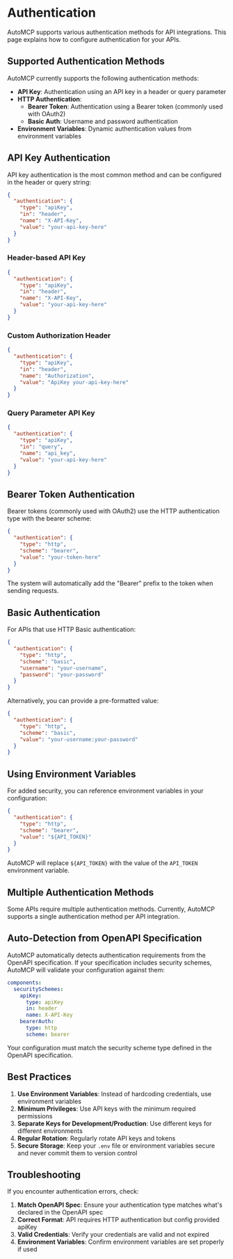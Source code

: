 # Authentication

AutoMCP supports various authentication methods for API integrations. This page explains how to configure authentication for your APIs.

## Supported Authentication Methods

AutoMCP currently supports the following authentication methods:

- **API Key**: Authentication using an API key in a header or query parameter
- **HTTP Authentication**: 
  - **Bearer Token**: Authentication using a Bearer token (commonly used with OAuth2)
  - **Basic Auth**: Username and password authentication
- **Environment Variables**: Dynamic authentication values from environment variables

## API Key Authentication

API key authentication is the most common method and can be configured in the header or query string:

```json
{
  "authentication": {
    "type": "apiKey",
    "in": "header",
    "name": "X-API-Key",
    "value": "your-api-key-here"
  }
}
```

### Header-based API Key

```json
{
  "authentication": {
    "type": "apiKey",
    "in": "header",
    "name": "X-API-Key",
    "value": "your-api-key-here"
  }
}
```

### Custom Authorization Header

```json
{
  "authentication": {
    "type": "apiKey",
    "in": "header",
    "name": "Authorization",
    "value": "ApiKey your-api-key-here"
  }
}
```

### Query Parameter API Key

```json
{
  "authentication": {
    "type": "apiKey",
    "in": "query",
    "name": "api_key",
    "value": "your-api-key-here"
  }
}
```

## Bearer Token Authentication

Bearer tokens (commonly used with OAuth2) use the HTTP authentication type with the bearer scheme:

```json
{
  "authentication": {
    "type": "http",
    "scheme": "bearer",
    "value": "your-token-here"
  }
}
```

The system will automatically add the "Bearer" prefix to the token when sending requests.

## Basic Authentication

For APIs that use HTTP Basic authentication:

```json
{
  "authentication": {
    "type": "http",
    "scheme": "basic",
    "username": "your-username",
    "password": "your-password"
  }
}
```

Alternatively, you can provide a pre-formatted value:

```json
{
  "authentication": {
    "type": "http",
    "scheme": "basic",
    "value": "your-username:your-password"
  }
}
```

## Using Environment Variables

For added security, you can reference environment variables in your configuration:

```json
{
  "authentication": {
    "type": "http",
    "scheme": "bearer",
    "value": "${API_TOKEN}"
  }
}
```

AutoMCP will replace `${API_TOKEN}` with the value of the `API_TOKEN` environment variable.

## Multiple Authentication Methods

Some APIs require multiple authentication methods. Currently, AutoMCP supports a single authentication method per API integration.

## Auto-Detection from OpenAPI Specification

AutoMCP automatically detects authentication requirements from the OpenAPI specification. If your specification includes security schemes, AutoMCP will validate your configuration against them:

```yaml
components:
  securitySchemes:
    apiKey:
      type: apiKey
      in: header
      name: X-API-Key
    bearerAuth:
      type: http
      scheme: bearer
```

Your configuration must match the security scheme type defined in the OpenAPI specification.

## Best Practices

1. **Use Environment Variables**: Instead of hardcoding credentials, use environment variables
2. **Minimum Privileges**: Use API keys with the minimum required permissions
3. **Separate Keys for Development/Production**: Use different keys for different environments
4. **Regular Rotation**: Regularly rotate API keys and tokens
5. **Secure Storage**: Keep your `.env` file or environment variables secure and never commit them to version control 

## Troubleshooting

If you encounter authentication errors, check:

1. **Match OpenAPI Spec**: Ensure your authentication type matches what's declared in the OpenAPI spec
2. **Correct Format**: API requires HTTP authentication but config provided apiKey
3. **Valid Credentials**: Verify your credentials are valid and not expired
4. **Environment Variables**: Confirm environment variables are set properly if used 